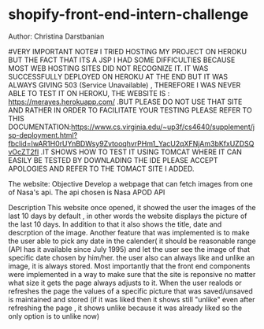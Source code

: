 # shopify-front-end-intern-challenge
Author: Christina Darstbanian

#VERY IMPORTANT NOTE#
I TRIED HOSTING MY PROJECT ON HEROKU BUT THE FACT THAT ITS A JSP I HAD  SOME DIFFICULTIES BECAUSE MOST WEB HOSTING SITES DID NOT RECOGNIZE IT. IT WAS SUCCESSFULLY DEPLOYED ON HEROKU AT THE END BUT IT WAS ALWAYS GIVING 503 (Service Unavailable) , THEREFORE I WAS NEVER ABLE TO TEST IT ON HEROKU, THE  WEBSITE IS : https://merayes.herokuapp.com/      .BUT PLEASE DO NOT USE THAT SITE AND  RATHER  IN ORDER TO FACILITATE YOUR TESTING PLEASE REFER TO  THIS DOCUMENTATION:https://www.cs.virginia.edu/~up3f/cs4640/supplement/jsp-deployment.html?fbclid=IwAR1H0rUYnBDWsy9ZvtooqhvrPHm1_YacU2qXFNjAm3bKfxUZDSQvOcZT2fI  .IT SHOWS HOW TO TEST IT USING TOMCAT WHERE IT CAN EASILY BE TESTED BY DOWNLADING THE IDE   PLEASE ACCEPT APOLOGIES AND REFER TO THE TOMACT SITE I ADDED. 


The website: 
Objective
Develop a webpage that can fetch images from one of Nasa's api. The api chosen is  Nasa APOD API 

Description
This website once opened, it showed the user the images of the last 10 days by default , in other words the website displays the picture of the last 10 days. 
In addition to that it also shows the title, date and descrption of the image. Another feature that was implemented is to make the user able to pick any date in the calender( it should be reasonable range (API has it available since July 1995) and let the user see the image of that specific date chosen by him/her.
the user also can always like and unlike an image, it is always stored. Most importantly that the front end components were implemented in a way to make sure that the site is reponsive no matter what size it gets the page always adjusts to it. When the user realods or refreshes the page the values of a specific picture that was saved/unsaved is maintained and stored (if it was liked then it shows  still "unlike"  even after refreshing the page , it shows unlike because it was already liked so the only option is to unlike now) 
